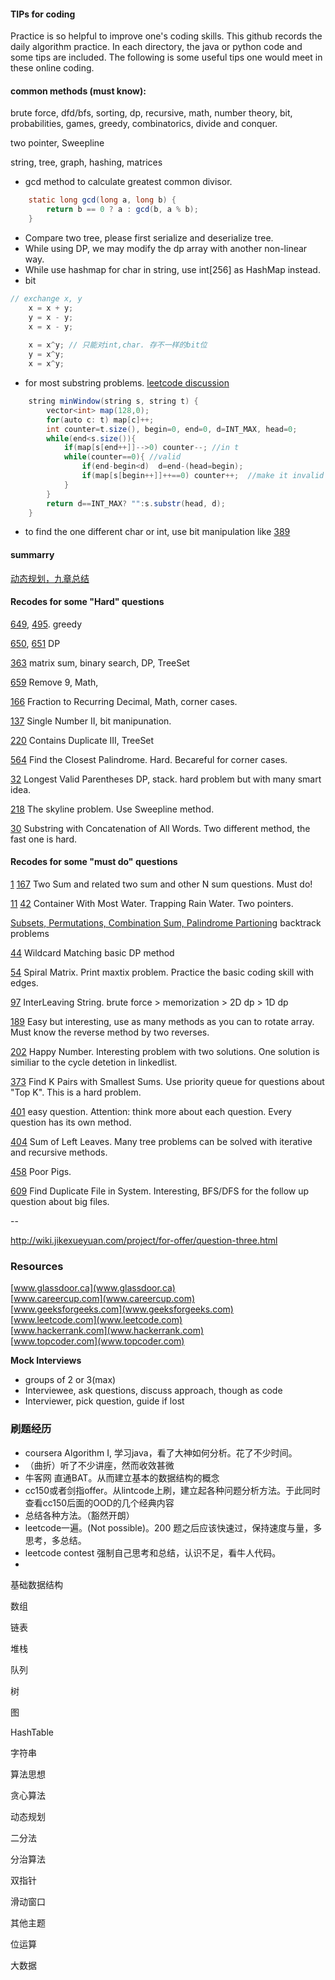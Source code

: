 #### TIPs for coding
Practice is so helpful to improve one's coding skills. This github records the daily algorithm practice. In each directory, the java or python code and some tips are included. The following is some useful tips one would meet in these online coding.

#### common methods (must know):

 brute force, dfd/bfs, sorting, dp, recursive, math, number theory, bit, probabilities, games, greedy, combinatorics, divide and conquer.
 
 two pointer, Sweepline
 
 string, tree, graph, hashing, matrices

* gcd method to calculate greatest common divisor.

```java
    static long gcd(long a, long b) {
        return b == 0 ? a : gcd(b, a % b);
    }
```
* Compare two tree, please first serialize and deserialize tree.
* While using DP, we may modify the dp array with another non-linear way. 
* While use hashmap for char in string, use int[256] as HashMap instead.
* bit 
		
```java
// exchange x, y 
	x = x + y;
	y = x - y;
	x = x - y; 
	
	x = x^y; // 只能对int,char. 存不一样的bit位
	y = x^y; 
	x = x^y;
```
* for most substring problems. [leetcode discussion](https://discuss.leetcode.com/topic/30941/here-is-a-10-line-template-that-can-solve-most-substring-problems)	

```java
	string minWindow(string s, string t) {
        vector<int> map(128,0);
        for(auto c: t) map[c]++;
        int counter=t.size(), begin=0, end=0, d=INT_MAX, head=0;
        while(end<s.size()){
            if(map[s[end++]]-->0) counter--; //in t
            while(counter==0){ //valid
                if(end-begin<d)  d=end-(head=begin);
                if(map[s[begin++]]++==0) counter++;  //make it invalid
            }  
        }
        return d==INT_MAX? "":s.substr(head, d);
    }
```

* to find the one different char or int, use bit manipulation like [389](https://leetcode.com/problems/find-the-difference/)

#### summarry
[动态规划，九章总结](http://hongzheng.me/nine-chapter-dynamic-programming/)

#### Recodes for some "Hard" questions
[649](https://leetcode.com/problems/dota2-senate/discuss/), [495](https://leetcode.com/problems/teemo-attacking/description/). greedy

[650](https://leetcode.com/problems/2-keys-keyboard/description/), [651](https://leetcode.com/problems/4-keys-keyboard/description/) DP 

[363](https://leetcode.com/problems/max-sum-of-rectangle-no-larger-than-k/description/) matrix sum, binary search, DP, TreeSet

[659](https://leetcode.com/contest/leetcode-weekly-contest-45/problems/remove-9/) Remove 9, Math,

[166](https://leetcode.com/problems/fraction-to-recurring-decimal) Fraction to Recurring Decimal, Math, corner cases.

[137](https://leetcode.com/problems/single-number-ii/discuss/) Single Number II, bit manipunation.

[220](https://leetcode.com/problems/contains-duplicate-iii/discuss/) Contains Duplicate III, TreeSet

[564](https://leetcode.com/problems/find-the-closest-palindrome/discuss/) Find the Closest Palindrome. Hard. Becareful for corner cases.

[32](https://leetcode.com/problems/longest-valid-parentheses/) Longest Valid Parentheses DP, stack. hard problem but with many smart idea.

[218](https://leetcode.com/problems/the-skyline-problem/description/) The skyline problem. Use Sweepline method. 

[30](https://leetcode.com/problems/substring-with-concatenation-of-all-words/description/) Substring with Concatenation of All Words. Two different method, the fast one is hard. 

#### Recodes for some "must do" questions

[1](https://leetcode.com/problems/two-sum/description/) [167](https://leetcode.com/problems/two-sum-ii-input-array-is-sorted/) Two Sum and related two sum and other N sum questions. Must do!

[11](https://leetcode.com/problems/container-with-most-water/discuss/)   [42](https://leetcode.com/problems/trapping-rain-water) Container With Most Water. Trapping Rain Water. Two pointers.

[Subsets, Permutations, Combination Sum, Palindrome Partioning](https://leetcode.com/problems/permutations/discuss/) backtrack problems

[44](https://leetcode.com/problems/wildcard-matching/discuss/) Wildcard Matching basic DP method

[54](https://leetcode.com/problems/spiral-matrix/description/) Spiral Matrix. Print maxtix problem. Practice the basic coding skill with edges.

[97](https://leetcode.com/problems/interleaving-string/description/) InterLeaving String. brute force > memorization > 2D dp > 1D dp


[189](https://leetcode.com/problems/rotate-array/description/) Easy but interesting, use as many methods as you can to rotate array.  Must know the reverse method by two reverses.

[202](https://leetcode.com/problems/happy-number/description/) Happy Number. Interesting problem with two solutions. One solution is similiar to the cycle detetion in linkedlist.

[373](https://leetcode.com/problems/find-k-pairs-with-smallest-sums/) Find K Pairs with Smallest Sums. Use priority queue for questions about "Top K". This is a hard problem.

[401](https://leetcode.com/problems/binary-watch/discuss/) easy question. Attention: think more about each question. Every question has its own method. 

[404](https://leetcode.com/problems/sum-of-left-leaves) Sum of Left Leaves. Many tree problems can be solved with iterative and recursive methods.

[458](https://leetcode.com/problems/poor-pigs/) Poor Pigs.

[609](https://leetcode.com/problems/find-duplicate-file-in-system/description/) Find Duplicate File in System. Interesting, BFS/DFS for the follow up question about big files. 

--

http://wiki.jikexueyuan.com/project/for-offer/question-three.html

### Resources
[www.glassdoor.ca](www.glassdoor.ca)	
[www.careercup.com](www.careercup.com)	
[www.geeksforgeeks.com](www.geeksforgeeks.com)	
[www.leetcode.com](www.leetcode.com)	
[www.hackerrank.com](www.hackerrank.com)	
[www.topcoder.com](www.topcoder.com)	

**Mock Interviews**

* groups of 2 or 3(max)
* Interviewee, ask questions, discuss approach, though as code 
* Interviewer, pick question, guide if lost


### 刷题经历 
* coursera Algorithm I, 学习java，看了大神如何分析。花了不少时间。
* （曲折）听了不少讲座，然而收效甚微
* 牛客网 直通BAT。从而建立基本的数据结构的概念
* cc150或者剑指offer。从lintcode上刷，建立起各种问题分析方法。于此同时查看cc150后面的OOD的几个经典内容
* 总结各种方法。（豁然开朗）
* leetcode一遍。(Not possible)。200 题之后应该快速过，保持速度与量，多思考，多总结。
* leetcode contest 强制自己思考和总结，认识不足，看牛人代码。
* 


基础数据结构

数组

链表

堆栈

队列

树

图

HashTable

字符串

算法思想

贪心算法

动态规划

二分法

分治算法

双指针

滑动窗口

其他主题

位运算

大数据
